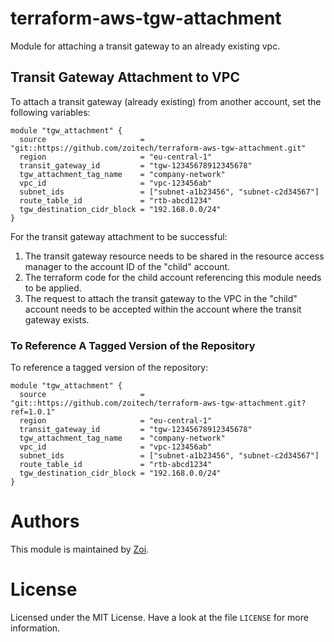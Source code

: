 # terraform-aws-tgw-attachment

Module for attaching a transit gateway to an already existing vpc.

## Transit Gateway Attachment to VPC

To attach a transit gateway (already existing) from another account, set the following variables:

```hcl
module "tgw_attachment" {
  source                     = "git::https://github.com/zoitech/terraform-aws-tgw-attachment.git"
  region                     = "eu-central-1"
  transit_gateway_id         = "tgw-12345678912345678"
  tgw_attachment_tag_name    = "company-network"
  vpc_id                     = "vpc-123456ab"
  subnet_ids                 = ["subnet-a1b23456", "subnet-c2d34567"]
  route_table_id             = "rtb-abcd1234"
  tgw_destination_cidr_block = "192.168.0.0/24"
}
```

For the transit gateway attachment to be successful:

1. The transit gateway resource needs to be shared in the resource access manager to the account ID of the "child" account.
2. The terraform code for the child account referencing this module needs to be applied.
3. The request to attach the transit gateway to the VPC in the "child" account needs to be accepted within the account where the transit gateway exists.

### To Reference A Tagged Version of the Repository

To reference a tagged version of the repository:

```hcl
module "tgw_attachment" {
  source                     = "git::https://github.com/zoitech/terraform-aws-tgw-attachment.git?ref=1.0.1"
  region                     = "eu-central-1"
  transit_gateway_id         = "tgw-12345678912345678"
  tgw_attachment_tag_name    = "company-network"
  vpc_id                     = "vpc-123456ab"
  subnet_ids                 = ["subnet-a1b23456", "subnet-c2d34567"]
  route_table_id             = "rtb-abcd1234"
  tgw_destination_cidr_block = "192.168.0.0/24"
}
```

# Authors
This module is maintained by [Zoi](https://github.com/zoitech).

# License
Licensed under the MIT License. Have a look at the file `LICENSE` for more information.

